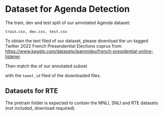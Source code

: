 # Dataset for Agenda Detection

The train, dev and test split of our annotated Agenda dataset: 

```
train.csv, dev.csv, test.csv 
```

To obtain the text filed of our dataset, please download the un-tagged Twitter 2022 French Presendential Elections coprus from: https://www.kaggle.com/datasets/jeanmidev/french-presidential-online-listener

Then match the of our annotated subset

with the ```tweet_id``` filed of the downloaded files.

## Datasets for RTE
The pretrain folder is expected to contain the MNLI, SNLI and RTE datasets (not included, download required). 
